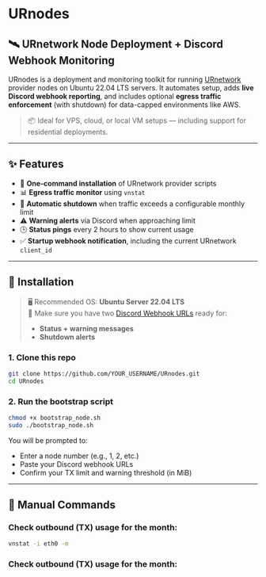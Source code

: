# URnodes

## 🛰️ URnetwork Node Deployment + Discord Webhook Monitoring

URnodes is a deployment and monitoring toolkit for running [URnetwork](https://www.urnetwork.io) provider nodes on Ubuntu 22.04 LTS servers. It automates setup, adds **live Discord webhook reporting**, and includes optional **egress traffic enforcement** (with shutdown) for data-capped environments like AWS.

> 📦 Ideal for VPS, cloud, or local VM setups — including support for residential deployments.

---

## ✨ Features

- 🔌 **One-command installation** of URnetwork provider scripts
- 📊 **Egress traffic monitor** using `vnstat`
- 🛑 **Automatic shutdown** when traffic exceeds a configurable monthly limit
- ⚠️ **Warning alerts** via Discord when approaching limit
- 🕒 **Status pings** every 2 hours to show current usage
- ✅ **Startup webhook notification**, including the current URnetwork `client_id`

---

## 🚀 Installation

> 🖥️ Recommended OS: **Ubuntu Server 22.04 LTS**  
> 💬 Make sure you have two [Discord Webhook URLs](https://support.discord.com/hc/en-us/articles/228383668-Intro-to-Webhooks) ready for:
> - **Status + warning messages**
> - **Shutdown alerts**

### 1. Clone this repo

```bash
git clone https://github.com/YOUR_USERNAME/URnodes.git
cd URnodes
```
### 2. Run the bootstrap script

```bash
chmod +x bootstrap_node.sh
sudo ./bootstrap_node.sh
```

You will be prompted to:
- Enter a node number (e.g., 1, 2, etc.)
- Paste your Discord webhook URLs
- Confirm your TX limit and warning threshold (in MiB)

---

## 🧪 Manual Commands

### Check outbound (TX) usage for the month:
``` bash
vnstat -i eth0 -m
```
### Check outbound (TX) usage for the month:
